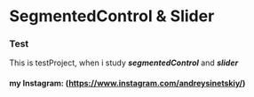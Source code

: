 # SegmentedControl & Slider
### Test
 This is testProject, when i study ***segmentedControl*** and ***slider***
#### my Instagram: (https://www.instagram.com/andreysinetskiy/)
